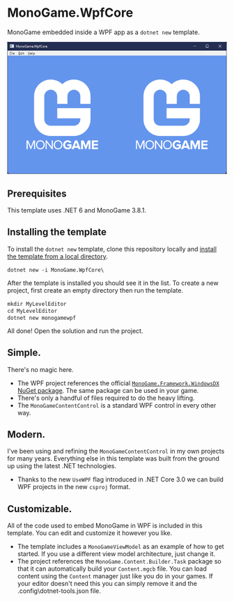 # MonoGame.WpfCore

MonoGame embedded inside a WPF app as a `dotnet new` template.

![obligatory screenshot](.template.config/screenshot.png)

## Prerequisites

This template uses .NET 6 and MonoGame 3.8.1.

## Installing the template

To install the `dotnet new` template, clone this repository locally and [install the template from a local directory](https://docs.microsoft.com/en-us/dotnet/core/tools/custom-templates#to-install-a-template-from-a-file-system-directory).

```
dotnet new -i MonoGame.WpfCore\
```

After the template is installed you should see it in the list. To create a new project, first create an empty directory then run the template.

```
mkdir MyLevelEditor
cd MyLevelEditor
dotnet new monogamewpf
```

All done! Open the solution and run the project.

## Simple.

There's no magic here.

 - The WPF project references the official [`MonoGame.Framework.WindowsDX` NuGet package](https://www.nuget.org/packages/MonoGame.Framework.WindowsDX/). The same package can be used in your game.
 - There's only a handful of files required to do the heavy lifting.
 - The `MonoGameContentControl` is a standard WPF control in every other way.

## Modern.

I've been using and refining the `MonoGameContentControl` in my own projects for many years. Everything else in this template was built from the ground up using the latest .NET technologies.

 - Thanks to the new `UseWPF` flag introduced in .NET Core 3.0 we can build WPF projects in the new `csproj` format.
 
## Customizable.

All of the code used to embed MonoGame in WPF is included in this template. You can edit and customize it however you like.

 - The template includes a `MonoGameViewModel` as an example of how to get started. If you use a different view model architecture, just change it.
 - The project references the `MonoGame.Content.Builder.Task` package so that it can automatically build your `Content.mgcb` file. You can load content using the `Content` manager just like you do in your games. If your editor doesn't need this you can simply remove it and the .config\dotnet-tools.json file.
